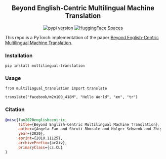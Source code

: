 <div align="center">
<h2>
  Beyond English-Centric Multilingual Machine Translation
</h2>
<div>
    <a href="https://badge.fury.io/py/multilingual_translation"><img src="https://badge.fury.io/py/multilingual_translation.svg" alt="pypi version"></a>
    <a href="https://huggingface.co/spaces/kadirnar/multilingual_translation"><img src="https://img.shields.io/badge/%20HuggingFace%20-Demo-blue.svg" alt="HuggingFace Spaces"></a>
</div>
</div>

This repo is a PyTorch implementation of the paper [Beyond English-Centric Multilingual Machine Translation](https://arxiv.org/abs/2010.11125).

### Installation
```
pip install multilingual-translation
```
### Usage
```
from multilingual_translation import translate

translate("facebook/m2m100_418M", "Hello World", "en", "tr")
```
### Citation
```bibtex
@misc{fan2020englishcentric,
      title={Beyond English-Centric Multilingual Machine Translation}, 
      author={Angela Fan and Shruti Bhosale and Holger Schwenk and Zhiyi Ma and Ahmed El-Kishky and Siddharth Goyal and Mandeep Baines and Onur Celebi and Guillaume Wenzek and Vishrav Chaudhary and Naman Goyal and Tom Birch and Vitaliy Liptchinsky and Sergey Edunov and Edouard Grave and Michael Auli and Armand Joulin},
      year={2020},
      eprint={2010.11125},
      archivePrefix={arXiv},
      primaryClass={cs.CL}
}
```
